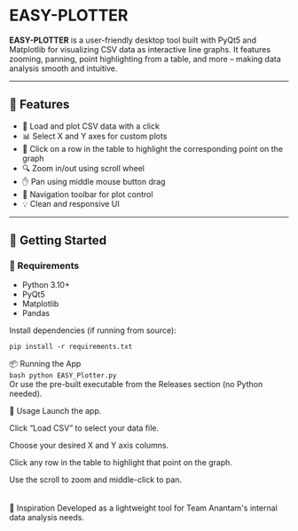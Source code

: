 # EASY-PLOTTER

**EASY-PLOTTER** is a user-friendly desktop tool built with PyQt5 and Matplotlib for visualizing CSV data as interactive line graphs. It features zooming, panning, point highlighting from a table, and more – making data analysis smooth and intuitive.

---

## 🔧 Features

- 📂 Load and plot CSV data with a click
- 📊 Select X and Y axes for custom plots
- 📌 Click on a row in the table to highlight the corresponding point on the graph
- 🔍 Zoom in/out using scroll wheel
- ✋ Pan using middle mouse button drag
- 🧭 Navigation toolbar for plot control
- 💡 Clean and responsive UI

---

## 🚀 Getting Started

### 🧰 Requirements
- Python 3.10+
- PyQt5
- Matplotlib
- Pandas

Install dependencies (if running from source):

```pip install -r requirements.txt ```

📦 Running the App <br>
```bash python EASY_Plotter.py ``` <br>
Or use the pre-built executable from the Releases section (no Python needed).

📁 Usage
Launch the app.

Click “Load CSV” to select your data file.

Choose your desired X and Y axis columns.

Click any row in the table to highlight that point on the graph.

Use the scroll to zoom and middle-click to pan.
<br>
<br>
<br>
🧠 Inspiration
Developed as a lightweight tool for Team Anantam's internal data analysis needs.


